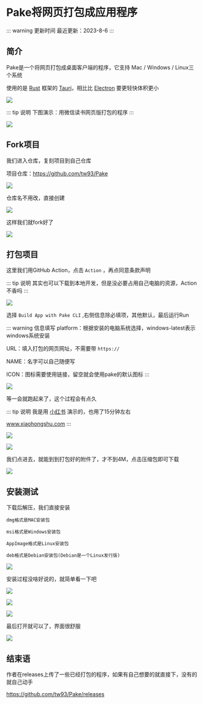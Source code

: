 # Pake将网页打包成应用程序

::: warning 更新时间
最近更新：2023-8-6
:::

## 简介

​Pake是一个将网页打包成桌面客户端的程序，它支持 Mac / Windows / Linux三个系统

使用的是 [Rust](https://www.rust-lang.org/zh-CN/) 框架的 [Tauri](https://tauri.app/zh-cn/)，相比比 [Electron](https://www.electronjs.org/zh/) 要更轻快体积更小


![](pake-01.png)


::: tip 说明
下图演示：用微信读书网页版打包的程序
:::

![](pake-02.png)



## Fork项目

我们进入仓库，复刻项目到自己仓库

项目仓库：https://github.com/tw93/Pake

![](pake-03.png)


仓库名不用改，直接创建


![](pake-04.png)


这样我们就fork好了

![](pake-05.png)



## 打包项目

这里我们用GitHub Action，点击 `Action` ，再点同意条款声明

::: tip 说明
其实也可以下载到本地开发，但是没必要占用自己电脑的资源，Action不香吗
:::

![](pake-06.png)


选择 `Build App with Pake CLI` ,右侧信息除必填项，其他默认，最后运行Run

::: warning 信息填写
platform：根据安装的电脑系统选择，windows-latest表示windows系统安装

URL：填入打包的网页网址，不需要带 `https://`

NAME：名字可以自己随便写

ICON：图标需要使用链接，留空就会使用pake的默认图标
:::


![](pake-07.png)


等一会就跑起来了，这个过程会有点久

::: tip 说明
我是用 [小红书](https://www.xiaohongshu.com/) 演示的，也用了15分钟左右

www.xiaohongshu.com
:::


![](pake-08.png)

![](pake-09.png)


我们点进去，就能到到打包好的附件了，才不到4M，点击压缩包即可下载

![](pake-10.png)




## 安装测试

下载后解压，我们直接安装

```
dmg格式是MAC安装包

msi格式是Windows安装包

AppImage格式是Linux安装包

deb格式是Debian安装包(Debian是一个Linux发行版)
```

![](pake-11.png)


安装过程没啥好说的，就简单看一下吧

![](pake-12.png)

![](pake-13.png)

![](pake-14.png)


最后打开就可以了，界面很舒服


![](pake-15.png)


## 结束语

作者在releases上传了一些已经打包的程序，如果有自己想要的就直接下，没有的就自己动手

https://github.com/tw93/Pake/releases

